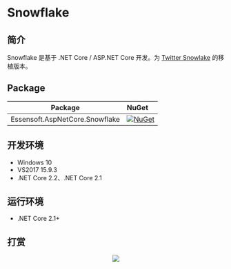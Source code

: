 # Snowflake

## 简介

Snowflake 是基于 .NET Core / ASP.NET Core 开发。为 [Twitter Snowlake](https://github.com/twitter-archive/snowflake) 的移植版本。

## Package

Package  | NuGet 
-------- | :------------ 
Essensoft.AspNetCore.Snowflake         | [![NuGet](https://img.shields.io/nuget/v/Essensoft.AspNetCore.Snowflake.svg)](https://www.nuget.org/packages/Essensoft.AspNetCore.Snowflake)

## 开发环境
* Windows 10
* VS2017 15.9.3
* .NET Core 2.2、.NET Core 2.1

## 运行环境
* .NET Core 2.1+

## 打赏

<p align="center">
    <img src="https://raw.githubusercontent.com/Essensoft/snowflake/master/images/payment.png">
</p>
